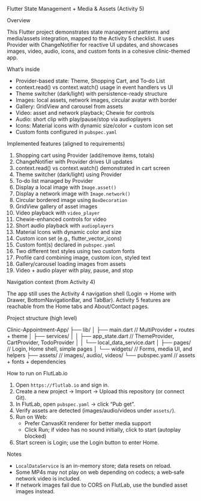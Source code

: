 Flutter State Management + Media & Assets (Activity 5)

Overview

This Flutter project demonstrates state management patterns and media/assets integration, mapped to the Activity 5 checklist. It uses Provider with ChangeNotifier for reactive UI updates, and showcases images, video, audio, icons, and custom fonts in a cohesive clinic-themed app.

What’s inside

- Provider-based state: Theme, Shopping Cart, and To‑do List
- context.read() vs context.watch() usage in event handlers vs UI
- Theme switcher (dark/light) with persistence-ready structure
- Images: local assets, network images, circular avatar with border
- Gallery: GridView and carousel from assets
- Video: asset and network playback; Chewie for controls
- Audio: short clip with play/pause/stop via audioplayers
- Icons: Material icons with dynamic size/color + custom icon set
- Custom fonts configured in `pubspec.yaml`

Implemented features (aligned to requirements)

1. Shopping cart using Provider (add/remove items, totals)
2. ChangeNotifier with Provider drives UI updates
3. context.read() vs context.watch() demonstrated in cart screen
4. Theme switcher (dark/light) using Provider
5. To‑do list managed by Provider
6. Display a local image with `Image.asset()`
7. Display a network image with `Image.network()`
8. Circular bordered image using `BoxDecoration`
9. GridView gallery of asset images
10. Video playback with `video_player`
11. Chewie-enhanced controls for video
12. Short audio playback with `audioplayers`
13. Material Icons with dynamic color and size
14. Custom icon set (e.g., flutter_vector_icons)
15. Custom font(s) declared in `pubspec.yaml`
16. Two different text styles using two custom fonts
17. Profile card combining image, custom icon, styled text
18. Gallery/carousel loading images from assets
19. Video + audio player with play, pause, and stop

Navigation context (from Activity 4)

The app still uses the Activity 4 navigation shell (Login → Home with Drawer, BottomNavigationBar, and TabBar). Activity 5 features are reachable from the Home tabs and About/Contact pages.

Project structure (high level)

Clinic-Appointment-App/
├── lib/
│   ├── main.dart                 // MultiProvider + routes + theme
│   ├── services/
│   │   ├── app_state.dart        // ThemeProvider, CartProvider, TodoProvider
│   │   └── local_data_service.dart
│   ├── pages/                    // Login, Home shell, simple pages
│   └── widgets/                  // Forms, media UI, and helpers
├── assets/                       // images/, audio/, videos/
└── pubspec.yaml                  // assets + fonts + dependencies

How to run on FlutLab.io

1) Open `https://flutlab.io` and sign in.
2) Create a new project → Import → Upload this repository (or connect Git).
3) In FlutLab, open `pubspec.yaml` → click “Pub get”.
4) Verify assets are detected (images/audio/videos under `assets/`).
5) Run on Web:
   - Prefer CanvasKit renderer for better media support
   - Click Run; if video has no sound initially, click to start (autoplay blocked)
6) Start screen is Login; use the Login button to enter Home.

Notes

- `LocalDataService` is an in-memory store; data resets on reload.
- Some MP4s may not play on web depending on codecs; a web‑safe network video is included.
- If network images fail due to CORS on FlutLab, use the bundled asset images instead.